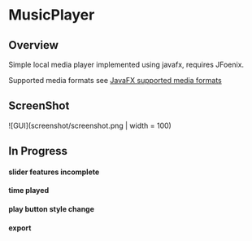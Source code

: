# MusicPlayer



## Overview

Simple local media player implemented using javafx, requires JFoenix.

Supported media formats see
[JavaFX supported media formats](https://docs.oracle.com/javafx/2/api/javafx/scene/media/package-summary.html#SupportedMediaTypes)



## ScreenShot

![GUI](screenshot/screenshot.png | width = 100)


## In Progress

#### slider features incomplete
#### time played
#### play button style change
#### export



